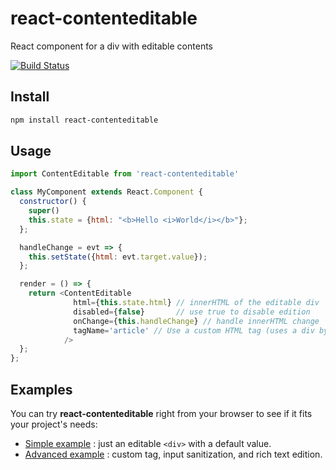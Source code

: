 react-contenteditable
=====================

React component for a div with editable contents

[![Build Status](https://travis-ci.org/lovasoa/react-contenteditable.svg?branch=master)](https://travis-ci.org/lovasoa/react-contenteditable)

## Install

```sh
npm install react-contenteditable
```

## Usage

```javascript
import ContentEditable from 'react-contenteditable'

class MyComponent extends React.Component {
  constructor() {
    super()
    this.state = {html: "<b>Hello <i>World</i></b>"};
  };

  handleChange = evt => {
    this.setState({html: evt.target.value});
  };

  render = () => {
    return <ContentEditable
              html={this.state.html} // innerHTML of the editable div
              disabled={false}       // use true to disable edition
              onChange={this.handleChange} // handle innerHTML change
              tagName='article' // Use a custom HTML tag (uses a div by default)
            />
  };
};
```

## Examples

You can try **react-contenteditable** right from your browser to see if it fits your project's needs:

 * [Simple example](https://codesandbox.io/s/qvwk483q26) : just an editable `<div>` with a default value. 
 * [Advanced example](https://codesandbox.io/s/n067mmwjym) : custom tag, input sanitization, and rich text edition. 
